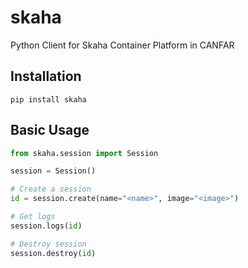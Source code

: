 # skaha
Python Client for Skaha Container Platform in CANFAR

## Installation

```
pip install skaha
```

## Basic Usage

```python
from skaha.session import Session

session = Session()

# Create a session
id = session.create(name="<name>", image="<image>")

# Get logs
session.logs(id)

# Destroy session
session.destroy(id)
```
